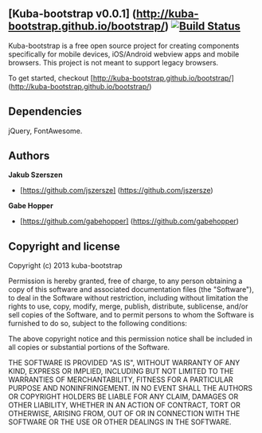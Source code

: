 ## [Kuba-bootstrap v0.0.1] (http://kuba-bootstrap.github.io/bootstrap/) [![Build Status](https://secure.travis-ci.org/kuba-bootstrap/bootstrap.png)](http://travis-ci.org/kuba-bootstrap/bootstrap)

Kuba-bootstrap is a free open source project for creating components specifically for mobile devices, iOS/Android webview apps and mobile browsers. This project is not meant to support legacy browsers.

To get started, checkout [http://kuba-bootstrap.github.io/bootstrap/] (http://kuba-bootstrap.github.io/bootstrap/)



## Dependencies

jQuery, FontAwesome.



## Authors

**Jakub Szerszen**

+ [https://github.com/jszersze] (https://github.com/jszersze)

**Gabe Hopper**

+ [https://github.com/gabehopper] (https://github.com/gabehopper)



## Copyright and license

Copyright (c) 2013 kuba-bootstrap

Permission is hereby granted, free of charge, to any person obtaining a copy of this software and associated
documentation files (the "Software"), to deal in the Software without restriction, including without limitation the
rights to use, copy, modify, merge, publish, distribute, sublicense, and/or sell copies of the Software, and to permit
persons to whom the Software is furnished to do so, subject to the following conditions:

The above copyright notice and this permission notice shall be included in all copies or substantial portions of the
Software.

THE SOFTWARE IS PROVIDED "AS IS", WITHOUT WARRANTY OF ANY KIND, EXPRESS OR IMPLIED, INCLUDING BUT NOT LIMITED TO THE
WARRANTIES OF MERCHANTABILITY, FITNESS FOR A PARTICULAR PURPOSE AND NONINFRINGEMENT. IN NO EVENT SHALL THE AUTHORS OR
COPYRIGHT HOLDERS BE LIABLE FOR ANY CLAIM, DAMAGES OR OTHER LIABILITY, WHETHER IN AN ACTION OF CONTRACT, TORT OR
OTHERWISE, ARISING FROM, OUT OF OR IN CONNECTION WITH THE SOFTWARE OR THE USE OR OTHER DEALINGS IN THE SOFTWARE.
